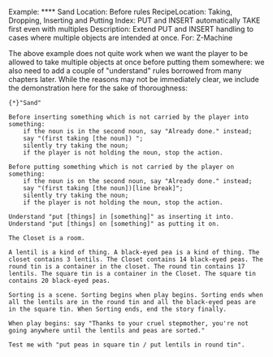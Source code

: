 Example: **** Sand
Location: Before rules
RecipeLocation: Taking, Dropping, Inserting and Putting
Index: PUT and INSERT automatically TAKE first even with multiples
Description: Extend PUT and INSERT handling to cases where multiple objects are intended at once.
For: Z-Machine

  
The above example does not quite work when we want the player to be allowed to take multiple objects at once before putting them somewhere: we also need to add a couple of "understand" rules borrowed from many chapters later. While the reasons may not be immediately clear, we include the demonstration here for the sake of thoroughness:

  

``` inform7
{*}"Sand"

Before inserting something which is not carried by the player into something:
	if the noun is in the second noun, say "Already done." instead;
	say "(first taking [the noun]) ";
	silently try taking the noun;
	if the player is not holding the noun, stop the action.

Before putting something which is not carried by the player on something:
	if the noun is on the second noun, say "Already done." instead;
	say "(first taking [the noun])[line break]";
	silently try taking the noun;
	if the player is not holding the noun, stop the action.

Understand "put [things] in [something]" as inserting it into. Understand "put [things] on [something]" as putting it on.

The Closet is a room.

A lentil is a kind of thing. A black-eyed pea is a kind of thing. The closet contains 3 lentils. The Closet contains 14 black-eyed peas. The round tin is a container in the closet. The round tin contains 17 lentils. The square tin is a container in the Closet. The square tin contains 20 black-eyed peas.

Sorting is a scene. Sorting begins when play begins. Sorting ends when all the lentils are in the round tin and all the black-eyed peas are in the square tin. When Sorting ends, end the story finally.

When play begins: say "Thanks to your cruel stepmother, you're not going anywhere until the lentils and peas are sorted."

Test me with "put peas in square tin / put lentils in round tin".
```

